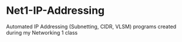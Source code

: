 # Net1-IP-Addressing
 Automated IP Addressing (Subnetting, CIDR, VLSM) programs created during my Networking 1 class
